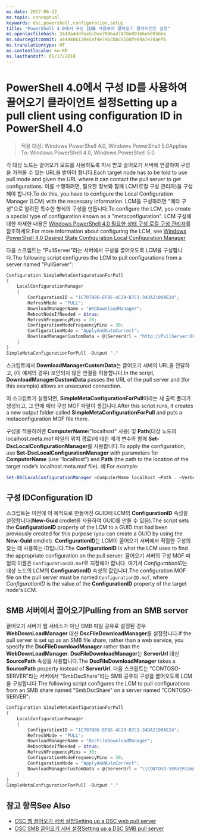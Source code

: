 ```yaml
---
ms.date: 2017-06-12
ms.topic: conceptual
keywords: dsc,powershell,configuration,setup
title: "PowerShell 4.0에서 구성 ID를 사용하여 끌어오기 클라이언트 설정"
ms.openlocfilehash: 2449a4ddfea5c0ee7096ad7478e80166eb095bbe
ms.sourcegitcommit: a444406120e5af4e746cbbc0558fe89a7e78aef6
ms.translationtype: HT
ms.contentlocale: ko-KR
ms.lasthandoff: 01/17/2018
---
```

# <a name="setting-up-a-pull-client-using-configuration-id-in-powershell-40"></a><span data-ttu-id="5a1e3-103">PowerShell 4.0에서 구성 ID를 사용하여 끌어오기 클라이언트 설정</span><span class="sxs-lookup"><span data-stu-id="5a1e3-103">Setting up a pull client using configuration ID in PowerShell 4.0</span></span>

><span data-ttu-id="5a1e3-104">적용 대상: Windows PowerShell 4.0, Windows PowerShell 5.0</span><span class="sxs-lookup"><span data-stu-id="5a1e3-104">Applies To: Windows PowerShell 4.0, Windows PowerShell 5.0</span></span>

<span data-ttu-id="5a1e3-105">각 대상 노드는 끌어오기 모드를 사용하도록 지시 받고 끌어오기 서버에 연결하여 구성을 가져올 수 있는 URL을 받아야 합니다.</span><span class="sxs-lookup"><span data-stu-id="5a1e3-105">Each target node has to be told to use pull mode and given the URL where it can contact the pull server to get configurations.</span></span> <span data-ttu-id="5a1e3-106">이를 수행하려면, 필요한 정보와 함께 LCM(로컬 구성 관리자)을 구성해야 합니다.</span><span class="sxs-lookup"><span data-stu-id="5a1e3-106">To do this, you have to configure the Local Configuration Manager (LCM) with the necessary information.</span></span> <span data-ttu-id="5a1e3-107">LCM을 구성하려면 "메타 구성"으로 알려진 특수한 형식의 구성을 만듭니다.</span><span class="sxs-lookup"><span data-stu-id="5a1e3-107">To configure the LCM, you create a special type of configuration known as a "metaconfiguration".</span></span> <span data-ttu-id="5a1e3-108">LCM 구성에 대한 자세한 내용은 [Windows PowerShell 4.0 필요한 상태 구성 로컬 구성 관리자](metaConfig4.md)를 참조하세요.</span><span class="sxs-lookup"><span data-stu-id="5a1e3-108">For more information about configuring the LCM, see [Windows PowerShell 4.0 Desired State Configuration Local Configuration Manager](metaConfig4.md)</span></span>

<span data-ttu-id="5a1e3-109">다음 스크립트는 "PullServer"라는 서버에서 구성을 끌어오도록 LCM을 구성합니다.</span><span class="sxs-lookup"><span data-stu-id="5a1e3-109">The following script configures the LCM to pull configurations from a server named "PullServer":</span></span>

```powershell
Configuration SimpleMetaConfigurationForPull 
{ 
    LocalConfigurationManager 
    { 
        ConfigurationID = "1C707B86-EF8E-4C29-B7C1-34DA2190AE24";
        RefreshMode = "PULL";
        DownloadManagerName = "WebDownloadManager";
        RebootNodeIfNeeded = $true;
        RefreshFrequencyMins = 30;
        ConfigurationModeFrequencyMins = 30; 
        ConfigurationMode = "ApplyAndAutoCorrect";
        DownloadManagerCustomData = @{ServerUrl = "http://PullServer:8080/PSDSCPullServer/PSDSCPullServer.svc"; AllowUnsecureConnection = “TRUE”}
    } 
} 
SimpleMetaConfigurationForPull -Output "."
```

<span data-ttu-id="5a1e3-110">스크립트에서 **DownloadManagerCustomData**는 끌어오기 서버의 URL을 전달하고, (이 예제의 경우) 보안되지 않은 연결을 허용합니다.</span><span class="sxs-lookup"><span data-stu-id="5a1e3-110">In the script, **DownloadManagerCustomData** passes the URL of the pull server and (for this example) allows an unsecured connection.</span></span> 

<span data-ttu-id="5a1e3-111">이 스크립트가 실행되면, **SimpleMetaConfigurationForPull**이라는 새 출력 폴더가 생성되고, 그 안에 메타 구성 MOF 파일이 생깁니다.</span><span class="sxs-lookup"><span data-stu-id="5a1e3-111">After this script runs, it creates a new output folder called **SimpleMetaConfigurationForPull** and puts a metaconfiguration MOF file there.</span></span>

<span data-ttu-id="5a1e3-112">구성을 적용하려면 **ComputerName**("localhost" 사용) 및 **Path**(대상 노드의 localhost.meta.mof 파일의 위치 경로)에 대한 매개 변수와 함께 **Set-DscLocalConfigurationManager**를 사용합니다.</span><span class="sxs-lookup"><span data-stu-id="5a1e3-112">To apply the configuration, use **Set-DscLocalConfigurationManager** with parameters for **ComputerName** (use “localhost”) and **Path** (the path to the location of the target node’s localhost.meta.mof file).</span></span> <span data-ttu-id="5a1e3-113">예:</span><span class="sxs-lookup"><span data-stu-id="5a1e3-113">For example:</span></span> 
```powershell
Set-DSCLocalConfigurationManager –ComputerName localhost –Path . –Verbose.
```

## <a name="configuration-id"></a><span data-ttu-id="5a1e3-114">구성 ID</span><span class="sxs-lookup"><span data-stu-id="5a1e3-114">Configuration ID</span></span>
<span data-ttu-id="5a1e3-115">스크립트는 이전에 이 목적으로 만들어진 GUID에 LCM의 **ConfigurationID** 속성을 설정합니다(**New-Guid** cmdlet을 사용하여 GUID를 만들 수 있음).</span><span class="sxs-lookup"><span data-stu-id="5a1e3-115">The script sets the **ConfigurationID** property of the LCM to a GUID that had been previously created for this purpose (you can create a GUID by using the **New-Guid** cmdlet).</span></span> <span data-ttu-id="5a1e3-116">**ConfigurationID**는 LCM이 끌어오기 서버에서 적절한 구성의 찾는 데 사용하는 ID입니다.</span><span class="sxs-lookup"><span data-stu-id="5a1e3-116">The **ConfigurationID** is what the LCM uses to find the appropriate configuration on the pull server.</span></span> <span data-ttu-id="5a1e3-117">끌어오기 서버의 구성 MOF 파일의 이름은 `ConfigurationID.mof`로 지정해야 합니다. 여기서 *ConfigurationID*는 대상 노드의 LCM의 **ConfigurationID** 속성의 값입니다.</span><span class="sxs-lookup"><span data-stu-id="5a1e3-117">The configuration MOF file on the pull server must be named `ConfigurationID.mof`, where *ConfigurationID* is the value of the **ConfigurationID** property of the target node's LCM.</span></span>

## <a name="pulling-from-an-smb-server"></a><span data-ttu-id="5a1e3-118">SMB 서버에서 끌어오기</span><span class="sxs-lookup"><span data-stu-id="5a1e3-118">Pulling from an SMB server</span></span>

<span data-ttu-id="5a1e3-119">끌어오기 서버가 웹 서비스가 아닌 SMB 파일 공유로 설정된 경우 **WebDownLoadManager** 대신 **DscFileDownloadManager**를 설정합니다.</span><span class="sxs-lookup"><span data-stu-id="5a1e3-119">If the pull server is set up as an SMB file share, rather than a web service, you specify the **DscFileDownloadManager** rather than the **WebDownLoadManager**.</span></span>
<span data-ttu-id="5a1e3-120">**DscFileDownloadManager**는 **ServerUrl** 대신 **SourcePath** 속성을 사용합니다.</span><span class="sxs-lookup"><span data-stu-id="5a1e3-120">The **DscFileDownloadManager** takes a **SourcePath** property instead of **ServerUrl**.</span></span> <span data-ttu-id="5a1e3-121">다음 스크립트는 "CONTOSO-SERVER"라는 서버에서 "SmbDscShare"라는 SMB 공유의 구성을 끌어오도록 LCM을 구성합니다.</span><span class="sxs-lookup"><span data-stu-id="5a1e3-121">The following script configures the LCM to pull configurations from an SMB share named "SmbDscShare" on a server named "CONTOSO-SERVER":</span></span>

```powershell
Configuration SimpleMetaConfigurationForPull 
{ 
    LocalConfigurationManager 
    { 
        ConfigurationID = "1C707B86-EF8E-4C29-B7C1-34DA2190AE24";
        RefreshMode = "PULL";
        DownloadManagerName = "DscFileDownloadManager";
        RebootNodeIfNeeded = $true;
        RefreshFrequencyMins = 30;
        ConfigurationModeFrequencyMins = 30; 
        ConfigurationMode = "ApplyAndAutoCorrect";
        DownloadManagerCustomData = @{ServerUrl = "\\CONTOSO-SERVER\SmbDscShare"}
    } 
} 
SimpleMetaConfigurationForPull -Output "."
```

## <a name="see-also"></a><span data-ttu-id="5a1e3-122">참고 항목</span><span class="sxs-lookup"><span data-stu-id="5a1e3-122">See Also</span></span>

- [<span data-ttu-id="5a1e3-123">DSC 웹 끌어오기 서버 설정</span><span class="sxs-lookup"><span data-stu-id="5a1e3-123">Setting up a DSC web pull server</span></span>](pullServer.md)
- [<span data-ttu-id="5a1e3-124">DSC SMB 끌어오기 서버 설정</span><span class="sxs-lookup"><span data-stu-id="5a1e3-124">Setting up a DSC SMB pull server</span></span>](pullServerSMB.md)

